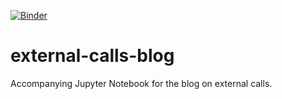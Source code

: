 [![Binder](https://mybinder.org/badge_logo.svg)](https://mybinder.org/v2/gh/abhirama/external-calls-blog/master)

# external-calls-blog
Accompanying Jupyter Notebook for the blog on external calls. 
